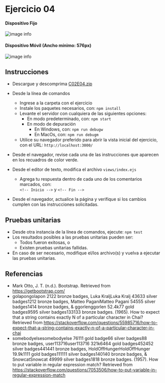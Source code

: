 # Ejercicio 04

#### Dispositivo Fijo

![image info](images/ejercicio04-1.png)

#### Dispositivo Móvil (Ancho mínimo: 576px)

![image info](images/ejercicio04-2.png)


## Instrucciones

* Descargue y descomprima [C02E04.zip](../../zips/C02E04.zip)
* Desde la línea de comandos
	+ Ingrese a la carpeta con el ejercicio
	+ Instale los paquetes necesarios, con: `npm install`
	+ Levante el servidor con cualquiera de las siguientes opciones:
		- En modo predeterminado, con: `npm start`
		- En modo de depuración 
			+ En Windows, con: `npm run debugw`
			+ En MacOs, con: `npm run debugm`
	+ Utilice su navegador preferido para abrir la vista inicial del ejercicio, con el URL: `http://localhost:3000/`

* Desde el navegador, revise cada una de las instrucciones que aparecen en los recuadros de color verde.
* Desde el editor de texto, modifica el archivo `views/index.ejs`
	+ Agrega tu respuesta dentro de cada uno de los comentarios marcados, con:  
	`<!-- Inicio -->` y `<!-- Fin -->`
* Desde el navegador, actualice la página y verifique si los cambios cumplen con las instrucciones solicitadas.

## Pruebas unitarias

* Desde otra instancia de la línea de comandos, ejecute: `npm test`
* Los resultados posibles a las pruebas unitarias pueden ser: 
	+ Todos fueron exitosas, o
	+ Existen pruebas unitarias fallidas.
* En caso de ser necesario, modifique el/los archivo(s) y vuelva a ejecutar las pruebas unitarias. 

## Referencias 

* Mark Otto, J. T. (n.d.). Bootstrap. Retrieved from https://getbootstrap.com/
* golapongolapon                      2122 bronze badges, Luka KraljLuka Kralj                      43633 silver badges1212 bronze badges, Matteo PaganiMatteo Pagani                      54555 silver badges1414 bronze badges, & ggorlenggorlen                      52.4k77 gold badges9595 silver badges133133 bronze badges. (1965). How to expect that a string contains exactly N of a particular character in Chai? Retrieved from https://stackoverflow.com/questions/55985716/how-to-expect-that-a-string-contains-exactly-n-of-a-particular-character-in-chai
* somebodyelsesomebodyelse                      76111 gold badge66 silver badges88 bronze badges, user113716user113716                      321k6464 gold badges452452 silver badges441441 bronze badges, HoldOffHungerHoldOffHunger                      19.9k1111 gold badges111111 silver badges140140 bronze badges, & SnowcatSnowcat                      49999 silver badges1818 bronze badges. (1957). How to put variable in regular expression match? Retrieved from https://stackoverflow.com/questions/7053506/how-to-put-variable-in-regular-expression-match